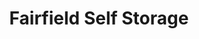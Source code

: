 ---
title: "Fairfield Self Storage"
url: /virginia-beach/fairfield-self-storage-lord-dunmore-drive-4/
shop: storage rental
---